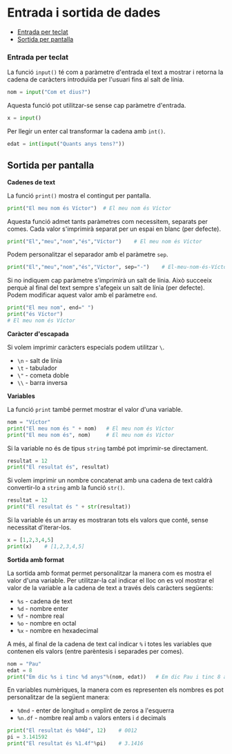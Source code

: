 # Entrada i sortida de dades

* [Entrada per teclat](#entrada-per-teclat)
* [Sortida per pantalla](#sortida-per-pantalla)

### Entrada per teclat

La funció `input()` té com a paràmetre d'entrada el text a mostrar i retorna la cadena de caràcters 
introduïda per l'usuari fins al salt de línia.
```python
nom = input("Com et dius?")
```

Aquesta funció pot utilitzar-se sense cap paràmetre d'entrada.
```python
x = input()
```

Per llegir un enter cal transformar la cadena amb `int()`.
```python
edat = int(input("Quants anys tens?"))
```

## Sortida per pantalla

**Cadenes de text**

La funció `print()` mostra el contingut per pantalla.
```python
print("El meu nom és Víctor")  # El meu nom és Víctor
```

Aquesta funció admet tants paràmetres com necessitem, separats per comes.
Cada valor s'imprimirà separat per un espai en blanc (per defecte).
```python
print("El","meu","nom","és","Víctor")    # El meu nom és Víctor
```

Podem personalitzar el separador amb el paràmetre `sep`.
```python
print("El","meu","nom","és","Víctor", sep="-")    # El-meu-nom-és-Víctor
```

Si no indiquem cap paràmetre s'imprimirà un salt de línia.
Això succeeix perquè al final del text sempre s'afegeix un salt de línia (per defecte).
Podem modificar aquest valor amb el paràmetre `end`.
```python
print("El meu nom", end=" ")
print("és Víctor")
# El meu nom és Víctor
```

**Caràcter d'escapada**

Si volem imprimir caràcters especials podem utilitzar `\`.

* `\n` - salt de línia
* `\t` - tabulador
* `\"` - cometa doble
* `\\` - barra inversa

**Variables**

La funció `print` també permet mostrar el valor d'una variable.
```python
nom = "Víctor"
print("El meu nom és " + nom)   # El meu nom és Víctor
print("El meu nom és", nom)     # El meu nom és Víctor
```

Si la variable no és de tipus `string` també pot imprimir-se directament.
```python
resultat = 12
print("El resultat és", resultat)
```

Si volem imprimir un nombre concatenat amb una cadena de text caldrà convertir-lo a `string` amb la funció `str()`.
```python
resultat = 12
print("El resultat és " + str(resultat))
```

Si la variable és un array es mostraran tots els valors que conté, sense necessitat d'iterar-los.
```python
x = [1,2,3,4,5]
print(x)    # [1,2,3,4,5]
```

**Sortida amb format**

La sortida amb format permet personalitzar la manera com es mostra el valor d'una variable.
Per utilitzar-la cal indicar el lloc on es vol mostrar el valor de la variable a la cadena de text a través 
dels caràcters següents:

* `%s` - cadena de text
* `%d` - nombre enter
* `%f` - nombre real
* `%o` - nombre en octal
* `%x` - nombre en hexadecimal

A més, al final de la cadena de text cal indicar `%` i totes les variables que contenen els valors (entre parèntesis i 
separades per comes).
```python
nom = "Pau"
edat = 8
print("Em dic %s i tinc %d anys"%(nom, edat))   # Em dic Pau i tinc 8 anys
```

En variables numèriques, la manera com es representen els nombres es pot personalitzar de la següent manera:

* `%0nd` - enter de longitud `n` omplint de zeros a l'esquerra
* `%n.df` - nombre real amb `n` valors enters i `d` decimals

```python
print("El resultat és %04d", 12)    # 0012
pi = 3.141592
print("El resultat és %1.4f"%pi)    # 3.1416
```





